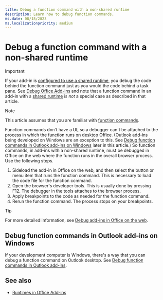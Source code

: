 ```yaml
---
title: Debug a function command with a non-shared runtime
description: Learn how to debug function commands.
ms.date: 08/18/2023
ms.localizationpriority: medium
---
```


# Debug a function command with a non-shared runtime

> [!IMPORTANT]
> If your add-in is [configured to use a shared runtime](../develop/configure-your-add-in-to-use-a-shared-runtime.md), you debug the code behind the function command just as you would the code behind a task pane. See [Debug Office Add-ins](debug-add-ins-overview.md) and note that a function command in an add-in with a [shared runtime](runtimes.md#shared-runtime) is *not* a special case as described in that article.

> [!NOTE]
> This article assumes that you are familiar with [function commands](../design/add-in-commands.md#types-of-add-in-commands).

Function commands don't have a UI, so a debugger can't be attached to the process in which the function runs on desktop Office. (Outlook add-ins being developed on Windows are an exception to this. See [Debug function commands in Outlook add-ins on Windows](#debug-function-commands-in-outlook-add-ins-on-windows) later in this article.) So function commands, in add-ins with a non-shared runtime, must be debugged in Office on the web where the function runs in the overall browser process. Use the following steps.

1. Sideload the add-in in Office on the web, and then select the button or menu item that runs the function command. This is necessary to load the code file for the function command.
1. Open the browser's developer tools. This is usually done by pressing F12. The debugger in the tools attaches to the browser process.
1. Apply breakpoints to the code as needed for the function command.
1. Rerun the function command. The process stops on your breakpoints.

> [!TIP]
> For more detailed information, see [Debug add-ins in Office on the web](debug-add-ins-in-office-online.md).

## Debug function commands in Outlook add-ins on Windows

If your development computer is Windows, there's a way that you can debug a function command on Outlook desktop. See [Debug function commands in Outlook add-ins](../outlook/debug-ui-less.md).

## See also

- [Runtimes in Office Add-ins](runtimes.md)
